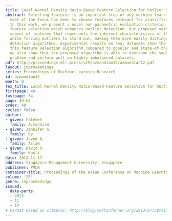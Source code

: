 ```yaml
---
title: Local Kernel Density Ratio-Based Feature Selection for Outlier Detection
abstract: Selecting features is an important step of any machine learning task, though
  most of the focus has been to choose features relevant for classification and regression.
  In this work, we present a novel non-parametric evaluation criterion for filter-based
  feature selection which enhances outlier detection. Our proposed method seeks the
  subset of features that represents the inherent characteristics of the normal dataset
  while forcing outliers to stand out, making them more easily distinguished by outlier
  detection algorithms. Experimental results on real datasets show the advantage of
  this feature selection algorithm compared to popular and state-of-the-art methods.
  We also show that the proposed algorithm is able to overcome the small sample space
  problem and perform well on highly imbalanced datasets.
pdf: http://proceedings.mlr.press/v25/azmandian12/azmandian12.pdf
layout: inproceedings
series: Proceedings of Machine Learning Research
id: azmandian12
month: 0
tex_title: Local Kernel Density Ratio-Based Feature Selection for Outlier Detection
firstpage: 49
lastpage: 64
page: 49-64
order: 49
cycles: false
author:
- given: Fatemeh
  family: Azmandian
- given: Jennifer G.
  family: Dy
- given: Javed A.
  family: Aslam
- given: David R.
  family: Kaeli
date: 2012-11-17
address: Singapore Management University, Singapore
publisher: PMLR
container-title: Proceedings of the Asian Conference on Machine Learning
volume: '25'
genre: inproceedings
issued:
  date-parts:
  - 2012
  - 11
  - 17
# Format based on citeproc: http://blog.martinfenner.org/2013/07/30/citeproc-yaml-for-bibliographies/
---
```

